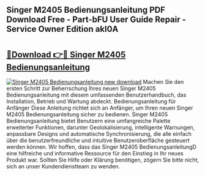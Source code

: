## Singer M2405 Bedienungsanleitung PDF Download Free - Part-bFU User Guide Repair - Service Owner Edition akI0A

# <h2><a href="http://df2iv6.blite.top/?on=Singer+M2405+Bedienungsanleitung">🔗Download 👉🔴 Singer M2405 Bedienungsanleitung</a></h2>

[![Singer M2405 Bedienungsanleitung new download](https://i.imgur.com/lujVjoI.png)](http://df2iv6.blite.top/?on=Singer+M2405+Bedienungsanleitung)
Machen Sie den ersten Schritt zur Beherrschung Ihres neuen Singer M2405 Bedienungsanleitung mit diesem umfassenden Benutzerhandbuch, das Installation, Betrieb und Wartung abdeckt. Bedienungsanleitung für Anfänger Diese Anleitung richtet sich an Anfänger, um Ihren neuen Singer M2405 Bedienungsanleitung sicher zu bedienen. Singer M2405 Bedienungsanleitung bietet Benutzern eine umfangreiche Palette erweiterter Funktionen, darunter Geolokalisierung, intelligente Warnungen, anpassbare Designs und automatische Synchronisierung, die alle einfach über die benutzerfreundliche und intuitive Benutzeroberfläche gesteuert werden können. Wir hoffen, dass das Singer M2405 BedienungsanleitungD eine hilfreiche und informative Ressource für den Einstieg in Ihr neues Produkt war. Sollten Sie Hilfe oder Klärung benötigen, zögern Sie bitte nicht, sich an unser Kundendienstteam zu wenden.
